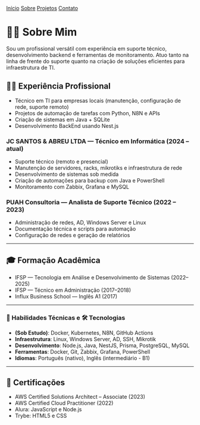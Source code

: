 <nav class="navbar">
  <a href="/RaulAnselmoPortfolio/">Início</a>
  <a href="/RaulAnselmoPortfolio/sobre">Sobre</a>
  <a href="/RaulAnselmoPortfolio/projetos">Projetos</a>
  <a href="/RaulAnselmoPortfolio/contato">Contato</a>
</nav>


# 👨‍💻 Sobre Mim

Sou um profissional versátil com experiência em suporte técnico, desenvolvimento backend e ferramentas de monitoramento. Atuo tanto na linha de frente do suporte quanto na criação de soluções eficientes para infraestrutura de TI.

## 🧑‍💼 Experiência Profissional

- Técnico em TI para empresas locais (manutenção, configuração de rede, suporte remoto)
- Projetos de automação de tarefas com Python, N8N e APIs
- Criação de sistemas em Java + SQLite
- Desenvolvimento BackEnd usando Nest.js

### JC SANTOS & ABREU LTDA — Técnico em Informática (2024 – atual)
- Suporte técnico (remoto e presencial)
- Manutenção de servidores, racks, mikrotiks e infraestrutura de rede
- Desenvolvimento de sistemas sob medida
- Criação de automações para backup com Java e PowerShell
- Monitoramento com Zabbix, Grafana e MySQL

### PUAH Consultoria — Analista de Suporte Técnico (2022 – 2023)
- Administração de redes, AD, Windows Server e Linux
- Documentação técnica e scripts para automação
- Configuração de redes e geração de relatórios

---

## 🎓 Formação Acadêmica

- IFSP — Tecnologia em Análise e Desenvolvimento de Sistemas (2022–2025)
- IFSP — Técnico em Administração (2017–2018)
- Influx Business School — Inglês A1 (2017)

---

### 📌 Habilidades Técnicas e 🛠️ Tecnologias

- **(Sob Estudo)**: Docker, Kubernetes, N8N, GitHub Actions 
- **Infraestrutura**: Linux, Windows Server, AD, SSH, Mikrotik
- **Desenvolvimento**: Node.js, Java, NestJS, Prisma, PostgreSQL, MySQL
- **Ferramentas**: Docker, Git, Zabbix, Grafana, PowerShell
- **Idiomas**: Português (nativo), Inglês (intermediário - B1)

---

## 📜 Certificações

- AWS Certified Solutions Architect – Associate (2023)
- AWS Certified Cloud Practitioner (2022)
- Alura: JavaScript e Node.js
- Trybe: HTML5 e CSS